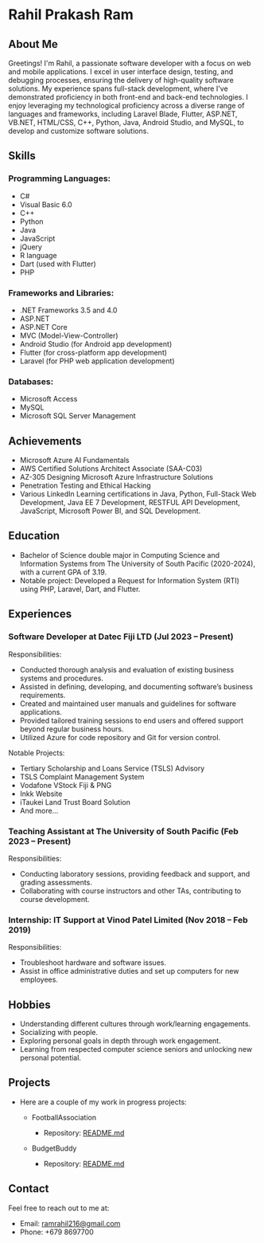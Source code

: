 # Rahil Prakash Ram

## About Me
Greetings! I'm Rahil, a passionate software developer with a focus on web and mobile applications. I excel in user interface design, testing, and debugging processes, ensuring the delivery of high-quality software solutions. My experience spans full-stack development, where I've demonstrated proficiency in both front-end and back-end technologies. I enjoy leveraging my technological proficiency across a diverse range of languages and frameworks, including Laravel Blade, Flutter, ASP.NET, VB.NET, HTML/CSS, C++, Python, Java, Android Studio, and MySQL, to develop and customize software solutions.

## Skills
### Programming Languages:
- C#
- Visual Basic 6.0
- C++
- Python
- Java
- JavaScript
- jQuery
- R language
- Dart (used with Flutter)
- PHP

### Frameworks and Libraries:
- .NET Frameworks 3.5 and 4.0
- ASP.NET
- ASP.NET Core
- MVC (Model-View-Controller)
- Android Studio (for Android app development)
- Flutter (for cross-platform app development)
- Laravel (for PHP web application development)

### Databases:
- Microsoft Access
- MySQL
- Microsoft SQL Server Management

## Achievements
- Microsoft Azure AI Fundamentals
- AWS Certified Solutions Architect Associate (SAA-C03)
- AZ-305 Designing Microsoft Azure Infrastructure Solutions
- Penetration Testing and Ethical Hacking
- Various LinkedIn Learning certifications in Java, Python, Full-Stack Web Development, Java EE 7 Development, RESTFUL API Development, JavaScript, Microsoft Power BI, and SQL Development.

## Education
- Bachelor of Science double major in Computing Science and Information Systems from The University of South Pacific (2020-2024), with a current GPA of 3.19.
- Notable project: Developed a Request for Information System (RTI) using PHP, Laravel, Dart, and Flutter.

## Experiences
### Software Developer at Datec Fiji LTD (Jul 2023 – Present)
Responsibilities:
- Conducted thorough analysis and evaluation of existing business systems and procedures.
- Assisted in defining, developing, and documenting software’s business requirements.
- Created and maintained user manuals and guidelines for software applications.
- Provided tailored training sessions to end users and offered support beyond regular business hours.
- Utilized Azure for code repository and Git for version control.

Notable Projects:
- Tertiary Scholarship and Loans Service (TSLS) Advisory
- TSLS Complaint Management System
- Vodafone VStock Fiji & PNG
- Inkk Website
- iTaukei Land Trust Board Solution
- And more...

### Teaching Assistant at The University of South Pacific (Feb 2023 – Present)
Responsibilities:
- Conducting laboratory sessions, providing feedback and support, and grading assessments.
- Collaborating with course instructors and other TAs, contributing to course development.

### Internship: IT Support at Vinod Patel Limited (Nov 2018 – Feb 2019)
Responsibilities:
- Troubleshoot hardware and software issues.
- Assist in office administrative duties and set up computers for new employees.

## Hobbies
- Understanding different cultures through work/learning engagements.
- Socializing with people.
- Exploring personal goals in depth through work engagement.
- Learning from respected computer science seniors and unlocking new personal potential.

## Projects
- Here are a couple of my work in progress projects:
   - FootballAssociation
       - Repository: [README.md](https://github.com/RahilPrakashRam/RahilPrakashRam/blob/main/Football%20Association%20README.md)   
     
   - BudgetBuddy
       - Repository: [README.md](https://github.com/RahilPrakashRam/RahilPrakashRam/blob/main/Budget%20Buddy%20README.md)  

## Contact
Feel free to reach out to me at:
- Email: ramrahil216@gmail.com
- Phone: +679 8697700

